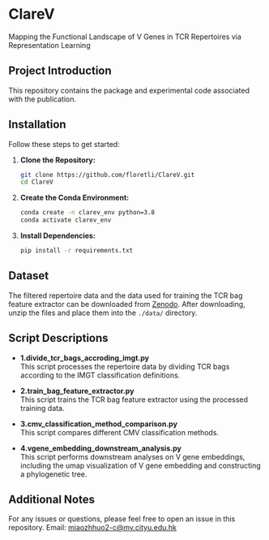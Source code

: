 # ClareV
Mapping the Functional Landscape of V Genes in TCR Repertoires via Representation Learning

## Project Introduction
This repository contains the package and experimental code associated with the publication. 

## Installation
Follow these steps to get started:

1. **Clone the Repository:**
   ```bash
   git clone https://github.com/floretli/ClareV.git
   cd ClareV
   ```

2. **Create the Conda Environment:**
   ```bash
   conda create -n clarev_env python=3.8
   conda activate clarev_env
   ```

3. **Install Dependencies:**
   ```bash
   pip install -r requirements.txt
   ```

## Dataset
The filtered repertoire data and the data used for training the TCR bag feature extractor can be downloaded from [Zenodo](https://zenodo.org/records/15173766). After downloading, unzip the files and place them into the `./data/` directory.

## Script Descriptions
- **1.divide_tcr_bags_accroding_imgt.py**  
  This script processes the repertoire data by dividing TCR bags according to the IMGT classification definitions.

- **2.train_bag_feature_extractor.py**  
  This script trains the TCR bag feature extractor using the processed training data.

- **3.cmv_classification_method_comparison.py**  
  This script compares different CMV classification methods.

- **4.vgene_embedding_downstream_analysis.py**  
  This script performs downstream analyses on V gene embeddings, including the umap visualization of V gene embedding and constructing a phylogenetic tree.

## Additional Notes
For any issues or questions, please feel free to open an issue in this repository.
Email: miaozhhuo2-c@my.cityu.edu.hk


